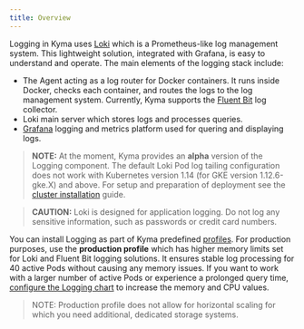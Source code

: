 ```yaml
---
title: Overview
---
```


Logging in Kyma uses [Loki](https://github.com/grafana/loki) which is a Prometheus-like log management system. This lightweight solution, integrated with Grafana, is easy to understand and operate. The main elements of the logging stack include:

* The Agent acting as a log router for Docker containers. It runs inside Docker, checks each container, and routes the logs to the log management system. Currently, Kyma supports the [Fluent Bit](https://fluentbit.io/) log collector.
* Loki main server which stores logs and processes queries.
* [Grafana](https://grafana.com/) logging and metrics platform used for quering and displaying logs.

>**NOTE:** At the moment, Kyma provides an **alpha** version of the Logging component. The default Loki Pod log tailing configuration does not work with Kubernetes version 1.14 (for GKE version 1.12.6-gke.X) and above. For setup and preparation of deployment see the [cluster installation](/root/kyma/#installation-install-kyma-on-a-cluster) guide.

>**CAUTION:** Loki is designed for application logging. Do not log any sensitive information, such as passwords or credit card numbers.

You can install Logging as part of Kyma predefined [profiles](/root/kyma/#installation-overview-profiles). For production purposes, use the **production profile** which has higher memory limits set for Loki and Fluent Bit logging solutions. It ensures stable log processing for 40 active Pods without causing any memory issues. If you want to work with a larger number of active Pods or experience a prolonged query time, [configure the Logging chart](/components/logging/#configuration-logging-chart) to increase the memory and CPU values.

>NOTE: Production profile does not allow for horizontal scaling for which you need additional, dedicated storage systems.
